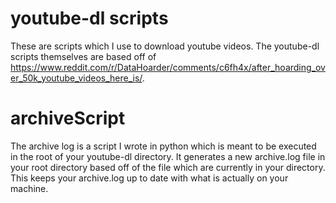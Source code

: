 # youtube-dl scripts
These are scripts which I use to download youtube videos. The youtube-dl scripts themselves are based off of https://www.reddit.com/r/DataHoarder/comments/c6fh4x/after_hoarding_over_50k_youtube_videos_here_is/. 

# archiveScript
The archive log is a script I wrote in python which is meant to be executed in the root of your youtube-dl directory. It generates a new archive.log file in your root directory based off of the file which are currently in your directory. This keeps your archive.log up to date with what is actually on your machine.

